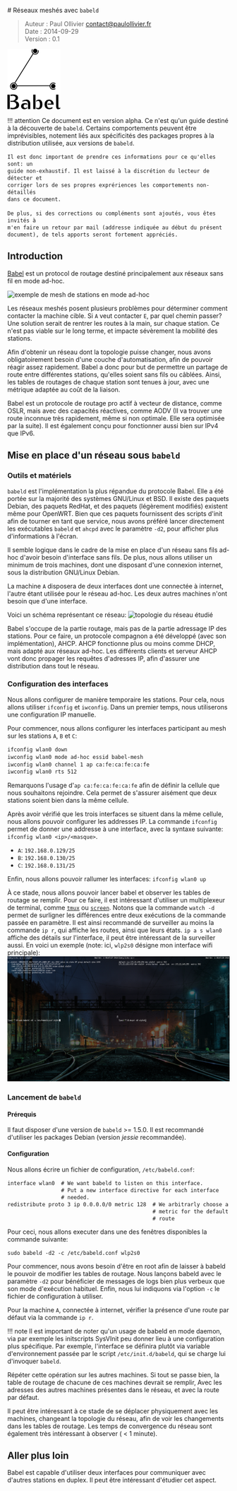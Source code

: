 # Réseaux meshés avec `babeld`

> Auteur  : Paul Ollivier <contact@paulollivier.fr>  
> Date    : 2014-09-29  
> Version : 0.1  

![Logo Babel](babel.png)

!!! attention
    Ce document est en version alpha. Ce n'est qu'un guide destiné à la
    découverte de `babeld`. Certains comportements peuvent être imprévisibles,
    notement liés aux spécificités des packages propres à la distribution
    utilisée, aux versions de `babeld`.

    Il est donc important de prendre ces informations pour ce qu'elles sont: un
    guide non-exhaustif. Il est laissé à la discrétion du lecteur de détecter et
    corriger lors de ses propres exprériences les comportements non-détaillés
    dans ce document.

    De plus, si des corrections ou compléments sont ajoutés, vous êtes invités à
    m'en faire un retour par mail (addresse indiquée au début du présent
    document), de tels apports seront fortement appréciés.

## Introduction

[Babel][1] est un protocol de routage destiné principalement aux réseaux sans
fil en mode ad-hoc.

![exemple de mesh de stations en mode ad-hoc](rsf_ad-hoc.png)

Les réseaux meshés posent plusieurs problèmes pour déterminer comment contacter
la machine cible. Si `A` veut contacter `E`, par quel chemin passer? Une
solution serait de rentrer les routes à la main, sur chaque station. Ce n'est
pas viable sur le long terme, et impacte sévèrement la mobilité des stations.

Afin d'obtenir un réseau dont la topologie puisse changer, nous avons
obligatoirement besoin d'une couche d'automatisation, afin de pouvoir réagir
assez rapidement. Babel a donc pour but de permettre un partage de route entre
différentes stations, qu'elles soient sans fils ou câblées. Ainsi, les tables de
routages de chaque station sont tenues à jour, avec une métrique adaptée au coût
de la liaison.

Babel est un protocole de routage pro actif à vecteur de distance, comme OSLR,
mais avec des capacités réactives, comme AODV (Il va trouver une route inconnue
très rapidement, même si non optimale. Elle sera optimisée par la suite). Il est
également conçu pour fonctionner aussi bien sur IPv4 que IPv6.

## Mise en place d'un réseau sous `babeld`

### Outils et matériels

`babeld` est l'implémentation la plus répandue du protocole Babel. Elle a été
portée sur la majorité des systèmes GNU/Linux et BSD. Il existe des paquets
Debian, des paquets RedHat, et des paquets (légèrement modifiés) existent même
pour OpenWRT. Bien que ces paquets fournissent des scripts d'init afin de
tourner en tant que service, nous avons préféré lancer directement les
exécutables `babeld` et `ahcpd` avec le paramètre `-d2`, pour afficher plus
d'informations à l'écran.

Il semble logique dans le cadre de la mise en place d'un réseau sans fils ad-hoc
d'avoir besoin d'interface sans fils. De plus, nous allons utiliser un minimum
de trois machines, dont une disposant d'une connexion internet, sous la
distribution GNU/Linux Debian.

La machine `A` disposera de deux interfaces dont une connectée à internet,
l'autre étant utilisée pour le réseau ad-hoc. Les deux autres machines n'ont
besoin que d'une interface.

Voici un schéma représentant ce réseau:
![topologie du réseau étudié](topologie.png)

Babel s'occupe de la partie routage, mais pas de la partie adressage IP des
stations. Pour ce faire, un protocole compagnon a été développé (avec son
implémentation), AHCP. AHCP fonctionne plus ou moins comme DHCP, mais adapté aux
réseaux ad-hoc. Les différents clients et serveur AHCP vont donc propager les
requêtes d'adresses IP, afin d'assurer une distribution dans tout le réseau.

### Configuration des interfaces

Nous allons configurer de manière temporaire les stations. Pour cela, nous
allons utiliser `ifconfig` et `iwconfig`. Dans un premier temps, nous
utiliserons une configuration IP manuelle.  <!-- TODO: réécrire ça avec iw et ip
-->



Pour commencer, nous allons configurer les interfaces participant au mesh sur
les stations `A`, `B` et `C`:

```bash
ifconfig wlan0 down
iwconfig wlan0 mode ad-hoc essid babel-mesh
iwconfig wlan0 channel 1 ap ca:fe:ca:fe:ca:fe
iwconfig wlan0 rts 512
```

Remarquons l'usage d'`ap ca:fe:ca:fe:ca:fe` afin de définir la cellule que nous
souhaitons rejoindre. Cela permet de s'assurer aisément que deux stations soient
bien dans la même cellule.

Après avoir vérifié que les trois interfaces se situent dans la même cellule,
nous allons pouvoir configurer les addresses IP. La commande `ifconfig` permet
de donner une addresse à une interface, avec la syntaxe suivante: `ifconfig
wlan0 <ip>/<masque>`.

- `A`: `192.168.0.129/25`
- `B`: `192.168.0.130/25`
- `C`: `192.168.0.131/25`

Enfin, nous allons pouvoir rallumer les interfaces: `ifconfig wlan0 up`

À ce stade, nous allons pouvoir lancer babel et observer les tables de routage
se remplir. Pour ce faire, il est intéressant d'utiliser un multiplexeur de
terminal, comme [`tmux`][2] ou [`screen`][3]. Notons que la commande `watch -d`
permet de surligner les différences entre deux exécutions de la commande passée
en paramètre. Il est ainsi recommandé de surveiller au moins la commande `ip r`,
qui affiche les routes, ainsi que leurs états. `ip a s wlan0` affiche des
détails sur l'interface, il peut être intéressant de la surveiller aussi.
En voici un exemple (note: ici, `wlp2s0` désigne mon interface wifi principale): 
![Exemple d'interface utile](screen_multiterm.png)

### Lancement de `babeld`

#### Prérequis

Il faut disposer d'une version de `babeld` >= 1.5.0. Il est recommandé d'utiliser les
packages Debian (version *jessie* recommandée).

#### Configuration

Nous allons écrire un fichier de configuration, `/etc/babeld.conf`:

    interface wlan0  # We want babeld to listen on this interface.
                     # Put a new interface directive for each interface 
                     # needed.
    redistribute proto 3 ip 0.0.0.0/0 metric 128  # We arbitrarly choose a
                                                  # metric for the default
                                                  # route

Pour ceci, nous allons executer dans une des fenêtres disponibles la commande
suivante:

```
sudo babeld -d2 -c /etc/babeld.conf wlp2s0
```

Pour commencer, nous avons besoin d'être en root afin de laisser à babeld le pouvoir
de modifier les tables de routage. Nous lançons babeld avec le paramètre `-d2`
pour bénéficier de messages de logs bien plus verbeux que son mode d'exécution
habituel. Enfin, nous lui indiquons via l'option `-c` le fichier de
configuration à utiliser.

Pour la machine `A`, connectée à internet, vérifier la présence d'une route par
défaut via la commande `ip r`.

!!! note
    Il est important de noter qu'un usage de babeld en mode daemon, via par
    exemple les initscripts SysVInit peu donner lieu à une configuration plus
    spécifique. Par exemple, l'interface se définira plutôt via variable
    d'environnement passée par le script `/etc/init.d/babeld`, qui se charge lui
    d'invoquer `babeld`.

Répéter cette opération sur les autres machines. Si tout se passe bien, la table
de routage de chacune de ces machines devrait se remplir, Avec les adresses des
autres machines présentes dans le réseau, et avec la route par défaut.

Il peut être intéressant à ce stade de se déplacer physiquement avec les
machines, changeant la topologie du réseau, afin de voir les changements dans
les tables de routage. Les temps de convergence du réseau sont également très
intéressant à observer ( < 1 minute).



<!-- footer -->
## Aller plus loin

Babel est capable d'utiliser deux interfaces pour communiquer avec d'autres
stations en duplex. Il peut être intéressant d'étudier cet aspect.

[1]: http://www.pps.univ-paris-diderot.fr/~jch/software/babel/
[2]: http://tmux.sourceforge.net/
[3]: http://www.gnu.org/software/screen/

<!--  vim: tw=80:ts=4:spell:spelllang=fr,en
-->
